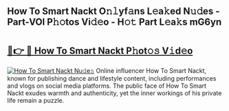 ## How To Smart Nackt O𝚗𝚕yf𝚊ns L𝚎a𝚔ed N𝚞𝚍es - Part-VOl P𝚑𝚘tos Vi𝚍𝚎o - H𝚘𝚝 Part L𝚎a𝚔s mG6yn

# <h2><a href="http://kfelwl.oniu.top/?m=How+To+Smart+Nackt">🔗👉 🔴 How To Smart Nackt P𝚑ot𝚘𝚜 V𝚒d𝚎o</a></h2>

[![How To Smart Nackt Nu𝚍e𝚜](https://i.imgur.com/0qMVB7G.gif)](http://kfelwl.oniu.top/?m=How+To+Smart+Nackt)
Online influencer How To Smart Nackt, known for publishing dance and lifestyle content, including performances and vlogs on social media platforms. The public face of How To Smart Nackt exudes warmth and authenticity, yet the inner workings of his private life remain a puzzle.  
